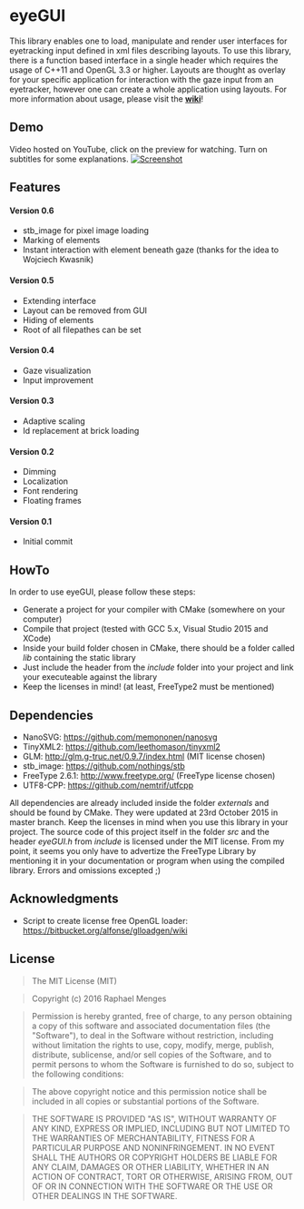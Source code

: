 # eyeGUI
This library enables one to load, manipulate and render user interfaces for eyetracking input defined in xml files describing layouts. To use this library, there is a function based interface in a single header which requires the usage of C++11 and OpenGL 3.3 or higher. Layouts are thought as overlay for your specific application for interaction with the gaze input from an eyetracker, however one can create a whole application using layouts. For more information about usage, please visit the [**wiki**](https://github.com/raphaelmenges/eyeGUI/wiki)!

## Demo
Video hosted on YouTube, click on the preview for watching. Turn on subtitles for some explanations.
[![Screenshot](https://raw.githubusercontent.com/wiki/raphaelmenges/eyeGUI/DemoVideoLink.png)](https://youtu.be/niMRX65E7IE)

## Features

#### Version 0.6
* stb_image for pixel image loading
* Marking of elements
* Instant interaction with element beneath gaze (thanks for the idea to Wojciech Kwasnik)

#### Version 0.5
* Extending interface
* Layout can be removed from GUI
* Hiding of elements
* Root of all filepathes can be set

#### Version 0.4
* Gaze visualization
* Input improvement

#### Version 0.3
* Adaptive scaling
* Id replacement at brick loading

#### Version 0.2
* Dimming
* Localization
* Font rendering
* Floating frames

#### Version 0.1
* Initial commit

## HowTo
In order to use eyeGUI, please follow these steps:
* Generate a project for your compiler with CMake (somewhere on your computer)
* Compile that project (tested with GCC 5.x, Visual Studio 2015 and XCode)
* Inside your build folder chosen in CMake, there should be a folder called _lib_ containing the static library
* Just include the header from the _include_ folder into your project and link your executeable against the library
* Keep the licenses in mind! (at least, FreeType2 must be mentioned)

## Dependencies
* NanoSVG: https://github.com/memononen/nanosvg
* TinyXML2: https://github.com/leethomason/tinyxml2
* GLM: http://glm.g-truc.net/0.9.7/index.html (MIT license chosen)
* stb_image: https://github.com/nothings/stb
* FreeType 2.6.1: http://www.freetype.org/ (FreeType license chosen)
* UTF8-CPP: https://github.com/nemtrif/utfcpp

All dependencies are already included inside the folder _externals_ and should be found by CMake. They were updated at 23rd October 2015 in master branch. Keep the licenses in mind when you use this library in your project. The source code of this project itself in the folder _src_ and the header _eyeGUI.h_ from _include_ is licensed under the MIT license. From my point, it seems you only have to advertize the FreeType Library by mentioning it in your documentation or program when using the compiled library. Errors and omissions excepted ;)

## Acknowledgments
* Script to create license free OpenGL loader: https://bitbucket.org/alfonse/glloadgen/wiki

## License
>The MIT License (MIT)

>Copyright (c) 2016 Raphael Menges

>Permission is hereby granted, free of charge, to any person obtaining a copy of this software and associated documentation files (the "Software"), to deal in the Software without restriction, including without limitation the rights
to use, copy, modify, merge, publish, distribute, sublicense, and/or sell copies of the Software, and to permit persons to whom the Software is furnished to do so, subject to the following conditions:

>The above copyright notice and this permission notice shall be included in all copies or substantial portions of the Software.

>THE SOFTWARE IS PROVIDED "AS IS", WITHOUT WARRANTY OF ANY KIND, EXPRESS OR IMPLIED, INCLUDING BUT NOT LIMITED TO THE WARRANTIES OF MERCHANTABILITY, FITNESS FOR A PARTICULAR PURPOSE AND NONINFRINGEMENT. IN NO EVENT SHALL THE AUTHORS OR COPYRIGHT HOLDERS BE LIABLE FOR ANY CLAIM, DAMAGES OR OTHER LIABILITY, WHETHER IN AN ACTION OF CONTRACT, TORT OR OTHERWISE, ARISING FROM, OUT OF OR IN CONNECTION WITH THE SOFTWARE OR THE USE OR OTHER DEALINGS IN THE SOFTWARE.
